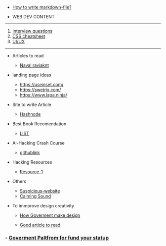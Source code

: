 - [How to write markdown-file?](https://docs.chaicode.com/contribute/starter-kit/mdx-crash-course/#markdown-101)

- WEB DEV CONTENT

---

1. [Interview questions](https://even-vibraphone-a5a.notion.site/Interview-Ready-Questions-For-Cohort-16485a1d0bee80d1a1def4d05cfeed7d)
2. [CSS cheatsheet](https://htmlcheatsheet.com/css/)
3. [UI/UX](https://pricey-pyjama-7d5.notion.site/UI-UX-Primitives-12521c8092ab809bb9cfe39227759220)

---

- Articles to read

  - [Naval raviaknt](https://nav.al/rich)

- landing page ideas

  - https://useinset.com/
  - https://swetrix.com/
  - https://www.lapa.ninja/

- Site to write Article

  - [Hashnode](https://hashnode.com/)

- Best Book Recomendation

  - [LIST](https://docs.google.com/spreadsheets/d/1yFpefKN5hitEKcts505HXWFyLIOXX6f_fui58a2SsuU/edit?gid=75134237#gid=75134237)

- Ai-Hacking Crash Course

  - [githublink](https://github.com/asmirkonjevic1/AI-Hacking-Crash-Course)

- Hacking Resources

  - [Resource-1](https://pwn.college/welcome/welcome/)

- Others

  - [Suspicious-website](https://system32.in/)
  - [Calming Sound](https://mynoise.net/)

- To immprove design creativity

  - [How Goverment make design](https://www.ux4g.gov.in/)

  - [Good article to read](https://www.amanbairagi.in/blog/how-to-make-good-designs-with-code)

### - [Goverment Paltfrom for fund your statup](https://www.startupindia.gov.in/content/sih/en/about-startup-india-initiative.html)